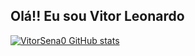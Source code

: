 ## Olá!! Eu sou Vitor Leonardo
[![VitorSena0 GitHub stats](https://github-readme-stats.vercel.app/api?username=VitorSena0&show_icons=true&theme=radical)](https://github.com/VitorSena0/github-readme-stats)

